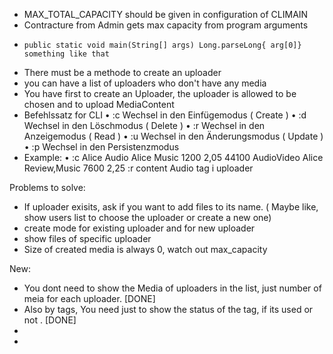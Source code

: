 - MAX_TOTAL_CAPACITY should be given in configuration of CLIMAIN 
- Contracture from Admin gets max capacity from program arguments
-     public static void main(String[] args) Long.parseLong{ arg[0]} something like that
- There must be a methode to create an uploader
- you can have a list of uploaders who don't have any media
- You have first to create an Uploader, the uploader is allowed to be chosen and to upload MediaContent
- Befehlssatz for CLI
  • :c Wechsel in den Einfügemodus ( Create )
  • :d Wechsel in den Löschmodus ( Delete )
  • :r Wechsel in den Anzeigemodus ( Read )
  • :u Wechsel in den Änderungsmodus ( Update )
  • :p Wechsel in den Persistenzmodus 
- Example:
• :c
  Alice
  Audio Alice Music 1200 2,05 44100
  AudioVideo Alice Review,Music 7600 2,25
  :r
  content Audio
  tag i
  uploader


Problems to solve:
- If uploader exisits, ask if you want to add files to its name.
  ( Maybe like, show users list to choose the uploader or create a new one)
- create mode for existing uploader and for new uploader
- show files of specific uploader
- Size of created media is always 0, watch out max_capacity 


New:
- You dont need to show the Media of uploaders in the list, just number of meia for each uploader. [DONE]
- Also by tags, You need just to show the status of the tag, if its used or not . [DONE]
- 
- 
